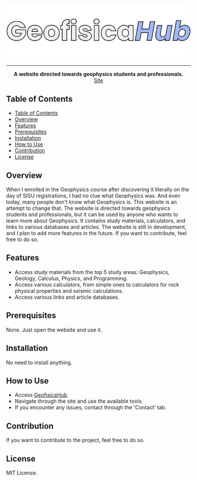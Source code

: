 <p align="center">
  <img src="assets/img/geofisicahub_white.png">
</p>

----------------------------------------
<div style="text-align: center;">
    <strong>A website directed towards geophysics students and professionals.</strong>
    <br>
    <a href="geofisicahub.live">Site</a>
</div>

## Table of Contents

- [Table of Contents](#table-of-contents)
- [Overview](#overview)
- [Features](#features)
- [Prerequisites](#prerequisites)
- [Installation](#installation)
- [How to Use](#how-to-use)
- [Contribution](#contribution)
- [License](#license)

## Overview

When I enrolled in the Geophysics course after discovering it literally on the day of SISU registrations, I had no clue what Geophysics was. And even today, many people don't know what Geophysics is. This website is an attempt to change that. The website is directed towards geophysics students and professionals, but it can be used by anyone who wants to learn more about Geophysics. It contains study materials, calculators, and links to various databases and articles. The website is still in development, and I plan to add more features in the future. If you want to contribute, feel free to do so.

## Features

- Access study materials from the top 5 study areas: Geophysics, Geology, Calculus, Physics, and Programming.
- Access various calculators, from simple ones to calculators for rock physical properties and seismic calculations.
- Access various links and article databases.

## Prerequisites

None. Just open the website and use it.

## Installation

No need to install anything.

## How to Use

- Access [GeofisicaHub](https://geofisicahub.live/).
- Navigate through the site and use the available tools.
- If you encounter any issues, contact through the 'Contact' tab.

## Contribution

If you want to contribute to the project, feel free to do so.

## License

MIT License.
